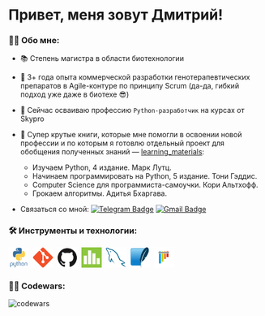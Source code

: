 # Привет, меня зовут Дмитрий!

### :man_health_worker: Обо мне:

- :books: Степень магистра в области биотехнологии
- :dna: 3+ года опыта коммерческой разработки генотерапевтических препаратов в Agile-контуре по принципу Scrum (да-да, гибкий подход уже даже в биотехе :sunglasses:)
- :rocket: Сейчас осваиваю профессию `Python-разработчик` на курсах от Skypro
- :receipt: Супер крутые книги, которые мне помогли в освоении новой профессии и по которым я готовлю отдельный проект для обобщения полученных знаний — [learning_materials](https://github.com/DmitriiParfenov/learning_materials.git):

  - Изучаем Python, 4 издание. Марк Лутц.
  - Начинаем программировать на Python, 5 издание. Тони Гэддис.
  - Computer Science для программиста-самоучки. Кори Альтхофф.
  - Грокаем алгоритмы. Адитья Бхаргава.
  
- Связаться со мной: [![Telegram Badge](https://img.shields.io/badge/-parfenovdf-blue?style=flat&logo=Telegram&logoColor=white)](https://t.me/parfenovdf) [![Gmail Badge](https://img.shields.io/badge/-Gmail-red?style=flat&logo=Gmail&logoColor=white)](mailto:dima1996sik@gmail.com)

### :hammer_and_wrench: Инструменты и технологии:

<div>
  <img src="https://github.com/devicons/devicon/blob/master/icons/python/python-original-wordmark.svg" title="python" alt="python" width="40" height="40"/>&nbsp
  <img src="https://github.com/devicons/devicon/blob/master/icons/git/git-original.svg" title="git" alt="git" width="40" height="40"/>&nbsp
  <img src="https://github.com/devicons/devicon/blob/master/icons/github/github-original.svg" title="github" alt="github" width="40" height="40"/>&nbsp
  <img src="https://github.com/devicons/devicon/blob/master/icons/minitab/minitab-plain.svg" title="minitab" alt="minitab" width="40" height="40"/>&nbsp
  <img src="https://github.com/devicons/devicon/blob/master/icons/mysql/mysql-original.svg" title="mysql" alt="mysql" width="40" height="40"/>&nbsp
  <img src="https://github.com/devicons/devicon/blob/master/icons/sqlite/sqlite-original.svg" title="sqlite" alt="sqlite" width="40" height="40"/>&nbsp
  <img src="https://github.com/devicons/devicon/blob/master/icons/pytest/pytest-original.svg" title="pytest" alt="pytest" width="40" height="40"/>&nbsp
</div>

### :student: Codewars:

![codewars](https://www.codewars.com/users/dima12sik/badges/large)
